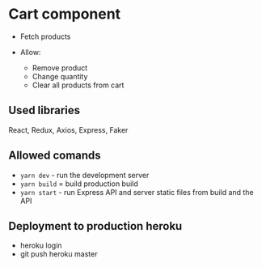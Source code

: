 # Cart component

- Fetch products

- Allow:
    - Remove product
    - Change quantity
    - Clear all products from cart

## Used libraries
React, Redux, Axios, Express, Faker


## Allowed comands

- `yarn dev` - run the development server
- `yarn build` = build production build
- `yarn start` - run Express API and server static files from build and the API

## Deployment to production heroku

- heroku login
- git push heroku master
